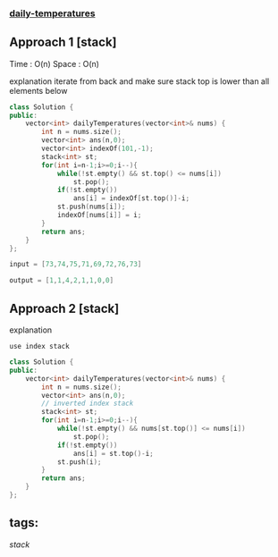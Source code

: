 ### [daily-temperatures](https://leetcode.com/problems/daily-temperatures/)

## Approach 1 [stack]

Time : O(n)
Space : O(n)

explanation
iterate from back
and make sure stack top is lower than all elements below


```cpp
class Solution {
public:
    vector<int> dailyTemperatures(vector<int>& nums) {
        int n = nums.size();
        vector<int> ans(n,0);
        vector<int> indexOf(101,-1);
        stack<int> st;
        for(int i=n-1;i>=0;i--){
            while(!st.empty() && st.top() <= nums[i])
                st.pop();
            if(!st.empty())
                ans[i] = indexOf[st.top()]-i;    
            st.push(nums[i]);
            indexOf[nums[i]] = i;
        }
        return ans;
    }
};
``` 

```cpp
input = [73,74,75,71,69,72,76,73]

output = [1,1,4,2,1,1,0,0]
```

## Approach 2 [stack]

explanation
```
use index stack
```

```cpp
class Solution {
public:
    vector<int> dailyTemperatures(vector<int>& nums) {
        int n = nums.size();
        vector<int> ans(n,0);
        // inverted index stack
        stack<int> st;
        for(int i=n-1;i>=0;i--){
            while(!st.empty() && nums[st.top()] <= nums[i])
                st.pop();
            if(!st.empty())
                ans[i] = st.top()-i;    
            st.push(i);
        }
        return ans;
    }
};
``` 


## tags:
$stack$
